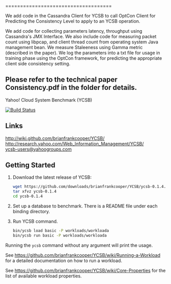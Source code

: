 ====================================

We add code in the Cassandra Client for YCSB to call OptCon Client for Predicting the 
Consistency Level to apply to an YCSB operation.

We add code for collecting parameters latency, throughput using Cassandra's JMX Interface. We also include code for measuring packet count using libpcap, and client thread count from operating system Java management bean. We measure Staleeness using Gamma metric (described in the paper). We log the parameters into a txt file for usage in training phase using the OptCon framework, for predicting the appropriate client side consistency setting. 
  
Please refer to the technical paper Consistency.pdf in the folder for details.
--------------------------------------------------------------------
Yahoo! Cloud System Benchmark (YCSB)

[![Build Status](https://travis-ci.org/brianfrankcooper/YCSB.png?branch=master)](https://travis-ci.org/brianfrankcooper/YCSB)

Links
-----
http://wiki.github.com/brianfrankcooper/YCSB/  
http://research.yahoo.com/Web_Information_Management/YCSB/  
ycsb-users@yahoogroups.com  

Getting Started
---------------

1. Download the latest release of YCSB:

    ```sh
    wget https://github.com/downloads/brianfrankcooper/YCSB/ycsb-0.1.4.tar.gz
    tar xfvz ycsb-0.1.4
    cd ycsb-0.1.4
    ```
    
2. Set up a database to benchmark. There is a README file under each binding 
   directory.

3. Run YCSB command. 
    
    ```sh
    bin/ycsb load basic -P workloads/workloada
    bin/ycsb run basic -P workloads/workloada
    ```

  Running the `ycsb` command without any argument will print the usage. 
   
  See https://github.com/brianfrankcooper/YCSB/wiki/Running-a-Workload
  for a detailed documentation on how to run a workload.

  See https://github.com/brianfrankcooper/YCSB/wiki/Core-Properties for 
  the list of available workload properties.
